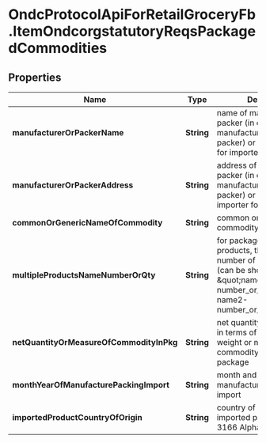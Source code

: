 # OndcProtocolApiForRetailGroceryFb.ItemOndcorgstatutoryReqsPackagedCommodities

## Properties
Name | Type | Description | Notes
------------ | ------------- | ------------- | -------------
**manufacturerOrPackerName** | **String** | name of manufacturer or packer (in case manufacturer is not the packer) or name of importer for imported goods | [optional] 
**manufacturerOrPackerAddress** | **String** | address of manufacturer or packer (in case manufacturer is not the packer) or address of importer for imported goods | [optional] 
**commonOrGenericNameOfCommodity** | **String** | common or generic name of commodity | [optional] 
**multipleProductsNameNumberOrQty** | **String** | for packages with multiple products, the name and number of quantity of each (can be shown as \&quot;name1-number_or_quantity; name2-number_or_quantity..\&quot;) | [optional] 
**netQuantityOrMeasureOfCommodityInPkg** | **String** | net quantity of commodity in terms of standard unit of weight or measure of commodity contained in package | [optional] 
**monthYearOfManufacturePackingImport** | **String** | month and year of manufacture or packing or import | [optional] 
**importedProductCountryOfOrigin** | **String** | country of origin for imported products (ISO 3166 Alpha-3 code format) | [optional] 
